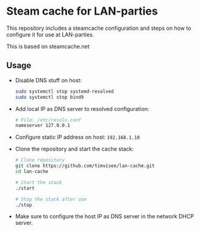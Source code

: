 # Steam cache for LAN-parties
This repository includes a steamcache configuration and steps on how to
configure it for use at LAN-parties.

This is based on steamcache.net

## Usage
* Disable DNS stuff on host:

  ```bash
  sudo systemctl stop systemd-resolved
  sudo systemctl stop bind9
  ```

* Add local IP as DNS server to resolved configuration:

  ```bash
  # File: /etc/resolv.conf
  nameserver 127.0.0.1
  ```

* Configure static IP address on host: `192.168.1.10`
* Clone the repository and start the cache stack:

  ```bash
  # Clone repository
  git clone https://github.com/timvisee/lan-cache.git
  cd lan-cache

  # Start the stack
  ./start

  # Stop the stack after use
  ./stop
  ```
* Make sure to configure the host IP as DNS server in the network DHCP server.
